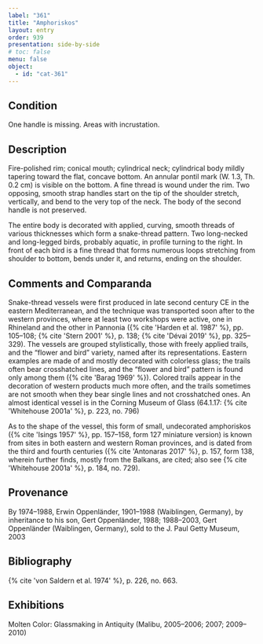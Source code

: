 ```yaml
---
label: "361"
title: "Amphoriskos"
layout: entry
order: 939
presentation: side-by-side
# toc: false
menu: false
object:
  - id: "cat-361"
---
```


## Condition

One handle is missing. Areas with incrustation.

## Description

Fire-polished rim; conical mouth; cylindrical neck; cylindrical body mildly tapering toward the flat, concave bottom. An annular pontil mark (W. 1.3, Th. 0.2 cm) is visible on the bottom. A fine thread is wound under the rim. Two opposing, smooth strap handles start on the tip of the shoulder stretch, vertically, and bend to the very top of the neck. The body of the second handle is not preserved.

The entire body is decorated with applied, curving, smooth threads of various thicknesses which form a snake-thread pattern. Two long-necked and long-legged birds, probably aquatic, in profile turning to the right. In front of each bird is a fine thread that forms numerous loops stretching from shoulder to bottom, bends under it, and returns, ending on the shoulder.

## Comments and Comparanda

Snake-thread vessels were first produced in late second century CE in the eastern Mediterranean, and the technique was transported soon after to the western provinces, where at least two workshops were active, one in Rhineland and the other in Pannonia ({% cite 'Harden et al. 1987' %}, pp. 105–108; {% cite 'Stern 2001' %}, p. 138; {% cite 'Dévai 2019' %}, pp. 325–329). The vessels are grouped stylistically, those with freely applied trails, and the “flower and bird” variety, named after its representations. Eastern examples are made of and mostly decorated with colorless glass; the trails often bear crosshatched lines, and the “flower and bird” pattern is found only among them ({% cite 'Barag 1969' %}). Colored trails appear in the decoration of western products much more often, and the trails sometimes are not smooth when they bear single lines and not crosshatched ones. An almost identical vessel is in the Corning Museum of Glass (64.1.17: {% cite 'Whitehouse 2001a' %}, p. 223, no. 796)

As to the shape of the vessel, this form of small, undecorated amphoriskos ({% cite 'Isings 1957' %}, pp. 157–158, form 127 miniature version) is known from sites in both eastern and western Roman provinces, and is dated from the third and fourth centuries ({% cite 'Antonaras 2017' %}, p. 157, form 138, wherein further finds, mostly from the Balkans, are cited; also see {% cite 'Whitehouse 2001a' %}, p. 184, no. 729).

## Provenance

By 1974–1988, Erwin Oppenländer, 1901–1988 (Waiblingen, Germany), by inheritance to his son, Gert Oppenländer, 1988; 1988–2003, Gert Oppenländer (Waiblingen, Germany), sold to the J. Paul Getty Museum, 2003

## Bibliography

{% cite 'von Saldern et al. 1974' %}, p. 226, no. 663.

## Exhibitions

Molten Color: Glassmaking in Antiquity (Malibu, 2005–2006; 2007; 2009–2010)